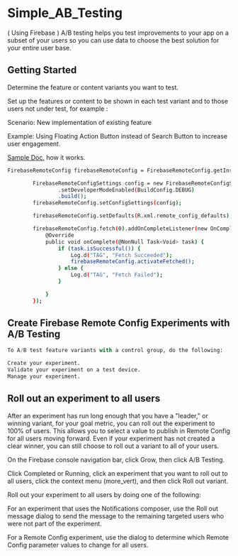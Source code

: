 # Simple_AB_Testing

( Using Firebase )
A/B testing helps you test improvements to your app on a subset of your users so you can use data to choose the best solution for your entire user base.


## Getting Started

Determine the feature or content variants you want to test.

Set up the features or content to be shown in each test variant and to those users not under test, for example : 

Scenario: New implementation of existing feature

Example: Using Floating Action Button instead of Search Button to increase user engagement.

[Sample Doc.](https://firebase.google.com/docs/ab-testing/?gclid=CjwKCAjw_LL2BRAkEiwAv2Y3SV8jB3ZuE8Mlc616wdEueHR_Fe6D8-hnO4kd8xJdCT1WepaA7z00vhoCzjkQAvD_BwE) how it works.

```bash
FirebaseRemoteConfig firebaseRemoteConfig = FirebaseRemoteConfig.getInstance();

        FirebaseRemoteConfigSettings config = new FirebaseRemoteConfigSettings.Builder()
                .setDeveloperModeEnabled(BuildConfig.DEBUG)
                .build();
        firebaseRemoteConfig.setConfigSettings(config);

        firebaseRemoteConfig.setDefaults(R.xml.remote_config_defaults);

        firebaseRemoteConfig.fetch(0).addOnCompleteListener(new OnCompleteListener<Void>() {
            @Override
            public void onComplete(@NonNull Task<Void> task) {
                if (task.isSuccessful()) {
                    Log.d("TAG", "Fetch Succeeded");
                    firebaseRemoteConfig.activateFetched();
                } else {
                    Log.d("TAG", "Fetch Failed");
                }

            }
        });
```

## Create Firebase Remote Config Experiments with A/B Testing

```python
To A/B test feature variants with a control group, do the following:

Create your experiment.
Validate your experiment on a test device.
Manage your experiment.
```

## Roll out an experiment to all users

After an experiment has run long enough that you have a "leader," or winning variant, for your goal metric, you can roll out the experiment to 100% of users. This allows you to select a value to publish in Remote Config for all users moving forward. Even if your experiment has not created a clear winner, you can still choose to roll out a variant to all of your users.

On the Firebase console navigation bar, click Grow, then click A/B Testing.

Click Completed or Running, click an experiment that you want to roll out to all users, click the context menu (more_vert), and then click Roll out variant.

Roll out your experiment to all users by doing one of the following:

For an experiment that uses the Notifications composer, use the Roll out message dialog to send the message to the remaining targeted users who were not part of the experiment.

For a Remote Config experiment, use the dialog to determine which Remote Config parameter values to change for all users.
